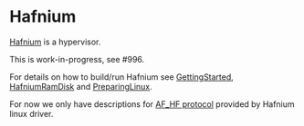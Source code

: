 # Hafnium

[Hafnium](https://hafnium.googlesource.com/hafnium) is a hypervisor.

This is work-in-progress, see #996.

For details on how to build/run Hafnium see [GettingStarted](https://hafnium.googlesource.com/hafnium/+/HEAD/docs/GettingStarted.md), [HafniumRamDisk](https://hafnium.googlesource.com/hafnium/+/HEAD/docs/HafniumRamDisk.md) and [PreparingLinux](https://hafnium.googlesource.com/hafnium/+/HEAD/docs/PreparingLinux.md).

For now we only have descriptions for [AF_HF protocol](/sys/linux/hafnium.txt) provided by Hafnium linux driver.
